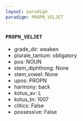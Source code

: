 ```yaml
---
layout: paradigm
paradigm: PROPN_VELJET
---
```

### ` PROPN_VELJET `


* grade_dir: weaken
* plurale_tantum: obligatory
* pos: NOUN
* stem_diphthong: None
* stem_vowel: None
* upos: PROPN
* harmony: back
* kotus_av: L
* kotus_tn: 1007
* clitics: False
* possessive: False
